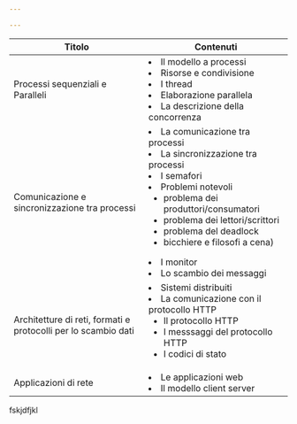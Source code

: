 ```yaml
---

---
```

| Titolo | Contenuti |
| ---------- | ---------------- |
|Processi sequenziali e Paralleli|<li>Il modello a processi</li><li>Risorse e condivisione</li><li>I thread</li><li>Elaborazione parallela</li><li>La descrizione della concorrenza</li>|
|Comunicazione e sincronizzazione tra processi|<li>La comunicazione tra processi</li><li>La sincronizzazione tra processi</li><li>I semafori</li><li>Problemi notevoli <ul><li>problema dei produttori/consumatori</li><li>problema dei lettori/scrittori</li><li>problema del deadlock</li><li>bicchiere e filosofi a cena)</ul></li><li>I monitor</li><li>Lo scambio dei messaggi</li>|
|Architetture di reti, formati e protocolli per lo scambio dati|<li>Sistemi distribuiti</li><li>La comunicazione con il protocollo HTTP<ul><li>Il protocollo HTTP</li><li>I messsaggi del protocollo HTTP</li><li>I codici di stato</li></ul></li>|
|Applicazioni di rete|<li>Le applicazioni web</li><li>Il modello client server</li>|

fskjdfjkl 
